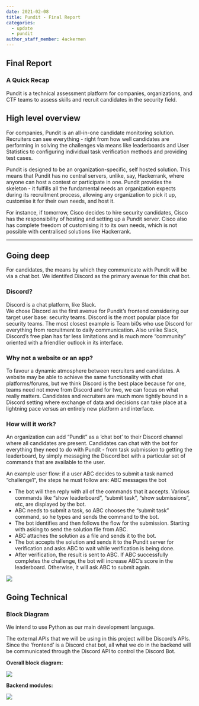 ```yaml
---
date: 2021-02-08
title: Pundit - Final Report
categories:
  - update
  - pundit
author_staff_member: 4ackermen
---
```


## Final Report
### A Quick Recap

Pundit is a technical assessment platform for companies, organizations, and CTF teams to assess skills and recruit candidates in the security field.


## High level overview


For companies, Pundit is an all-in-one candidate monitoring solution. Recruiters can see everything - right from how well candidates are performing in solving the challenges via means like leaderboards and User Statistics to configuring individual task verification methods and providing test cases.

Pundit is designed to be an organization-specific, self hosted solution. This means that Pundit has no central servers, unlike, say, Hackerrank, where anyone can host a contest or participate in one. Pundit provides the skeleton - it fulfills all the fundamental needs an organization expects during its recruitment process, allowing any organization to pick it up, customise it for their own needs, and host it.

For instance, if tomorrow, Cisco decides to hire security candidates, Cisco has the responsibility of hosting and setting up a Pundit server. Cisco also has complete freedom of customising it to its own needs, which is not possible with centralised solutions like Hackerrank.  

<hr/>

## Going deep

For candidates, the means by which they communicate with Pundit will be via a chat bot. We identifed Discord as the primary avenue for this chat bot.

### Discord?

Discord is a chat platform, like Slack.  
We chose Discord as the first avenue for Pundit’s frontend considering our target user base: security teams. 
Discord is the most popular place for security teams. The most closest example is Team bi0s who use Discord for everything from recruitment to daily communication. Also unlike Slack, Discord’s free plan has far less limitations and is much more “community” oriented with a friendlier outlook in its interface.

### Why not a website or an app?

To favour a dynamic atmosphere between recruiters and candidates. A website may be able to achieve the same functionality with chat platforms/forums, but we think Discord is the best place because for one, teams need not move from Discord and for two, we can focus on what really matters.
Candidates and recruiters are much more tightly bound in a Discord setting where exchange of data and decisions can take place at a lightning pace versus an entirely new platform and interface.

### How will it work? 

An organization can add “Pundit” as a ‘chat bot’ to their Discord channel where all candidates are present. Candidates can chat with the bot for everything they need to do with Pundit - from task submission to getting the leaderboard, by simply messaging the Discord bot with a particular set of commands that are available to the user. 

 An example user flow: if a user ABC decides to submit a task named “challenge1”, the steps he must follow are:
ABC messages the bot
- The bot will then reply with all of the commands that it accepts. Various commands like “show leaderboard”, “submit task”, “show submissions”, etc, are displayed by the bot. 
- ABC needs to submit a task, so ABC chooses the “submit task” command, so he types and sends the command to the bot.
- The bot identifies and then follows the flow for the submission. Starting with asking to send the solution file from ABC.
- ABC attaches the solution as a file and sends it to the bot.
- The bot accepts the solution and sends it to the Pundit server for verification and asks ABC to wait while verification is being done.
- After verification, the result is sent to ABC. If ABC successfully completes the challenge, the bot will increase ABC’s score in the leaderboard. Otherwise, it will ask ABC to submit again.


<img src="https://user-images.githubusercontent.com/32199592/109389457-b52ec900-7932-11eb-8971-173a683d9ba4.png"/>

## Going Technical

### Block Diagram


We intend to use Python as our main development language. 

The external APIs that we will be using in this project will be Discord’s APIs. Since the ‘frontend’ is a Discord chat bot, all what we do in the backend will be communicated through the Discord API to control the Discord Bot. 

**Overall block diagram:**

<img src="https://user-images.githubusercontent.com/32199592/109389482-dd1e2c80-7932-11eb-87f6-b153b404b022.png"/>



**Backend modules:**

<img src="https://user-images.githubusercontent.com/32199592/109389579-18206000-7933-11eb-89a4-1d01c82bdd13.png"/>